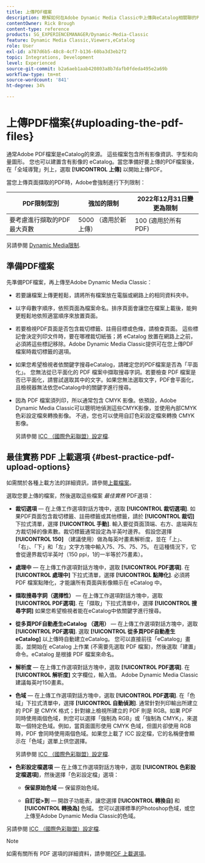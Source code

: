 ```yaml
---
title: 上傳PDF檔案
description: 瞭解如何在Adobe Dynamic Media Classic中上傳與eCatalog相關聯的PDF檔案。
contentOwner: Rick Brough
content-type: reference
products: SG_EXPERIENCEMANAGER/Dynamic-Media-Classic
feature: Dynamic Media Classic,Viewers,eCatalog
role: User
exl-id: a787d6b5-48c8-4cf7-b136-60ba3d3eb2f2
topic: Integrations, Development
level: Experienced
source-git-commit: b2a6aeb1aab420803a8b7dafb0fdeda495e2a69b
workflow-type: tm+mt
source-wordcount: '841'
ht-degree: 34%

---
```


# 上傳PDF檔案{#uploading-the-pdf-files}

通常Adobe PDF檔案是eCatalog的來源。 這些檔案包含所有影像資訊、字型和向量圖形。 您也可以建置含有影像的 eCatalog。當您準備好要上傳的PDF檔案後，在「全域導覽」列上，選取 **[!UICONTROL 上傳]** 以開始上傳PDF。

當您上傳頁面擷取的PDF時，Adobe會強制進行下列限制：

| PDF限制型別 | 強加的限制 | 2022年12月31日變更為限制 |
| --- | --- | --- |
| 要考慮進行擷取的PDF最大頁數 | 5000 （適用於新上傳） | 100 (適用於所有PDF) |

另請參閱 [Dynamic Media限制](/help/using/limitations.md).

## 準備PDF檔案

先準備PDF檔案，再上傳至Adobe Dynamic Media Classic：

* 若要讓檔案上傳更輕鬆，請將所有檔案放在電腦或網路上的相同資料夾中。
* 以字母數字順序，依照頁面為檔案命名。排序頁面會讓您在檔案上載後，能夠更輕鬆地依照適當順序來放置頁面。
* 若要檢視PDF頁面是否包含裁切標籤、註冊目標或色條，請檢查頁面。 這些標記會決定列印文件時，要在哪裡裁切紙張；將 eCatalog 放置在網路上之前，必須將這些標記移除。Adobe Dynamic Media Classic提供可在您上傳PDF檔案時裁切標籤的選項。
* 如果您希望檢視者依關鍵字搜尋eCatalog，請確定您的PDF檔案是否為「平面化」。 您無法從已平面化的 PDF 檔案中擷取搜尋字詞。若要檢查 PDF 檔案是否已平面化，請嘗試選取其中的文字。如果您無法選取文字，PDF會平面化，且檢視器無法依您eCatalog中的關鍵字進行搜尋。
* 因為 PDF 檔案須列印，所以通常包含 CMYK 影像。依預設，Adobe Dynamic Media Classic可以聰明地偵測這些CMYK影像，並使用內部CMYK色彩設定檔來轉換影像。 不過，您也可以使用自訂色彩設定檔來轉換 CMYK 影像。

  另請參閱 [ICC （國際色彩聯盟）設定檔](icc-profiles.md#icc_profiles).

## 最佳實務 PDF 上載選項 {#best-practice-pdf-upload-options}

如需關於各種上載方法的詳細資訊，請參閱[上載檔案](uploading-files.md#uploading_your_files)。

選取您要上傳的檔案，然後選取這些檔案 *最佳實務* PDF選項：

* **裁切選項**  — 在上傳工作選項對話方塊中，選取 **[!UICONTROL 裁切選項]**. 如果PDF頁面包含裁切標籤、註冊標籤或其他標籤，請於 **[!UICONTROL 裁切]** 下拉式清單，選擇 **[!UICONTROL 手動]**. 輸入要從頁面頂端、右方、底端與左方裁切掉的像素數。裁切標籤通常設定為半英吋邊界。 假設您選擇 **[!UICONTROL 150]** （建議使用）做為每英吋畫素解析度，並在「上」、「右」、「下」和「左」文字方塊中輸入75、75、75、75。 在這種情況下，它會從邊界裁切半英吋（150 ppi，1的一半等於75畫素）。

* **處理中**  — 在上傳工作選項對話方塊中，選取 **[!UICONTROL PDF選項]**. 在 **[!UICONTROL 處理中]** 下拉式清單，選擇 **[!UICONTROL 點陣化]**. 必須將 PDF 檔案點陣化，才能讓所有頁面與影像顯示在 eCatalog 中。

* **擷取搜尋字詞（選擇性）**  — 在上傳工作選項對話方塊中，選取 **[!UICONTROL PDF選項]**. 在「擷取」下拉式清單中，選擇 **[!UICONTROL 搜尋字詞]** 如果您希望檢視者能在eCatalog中依關鍵字進行搜尋。

* **從多頁PDF自動產生eCatalog （選用）**  — 在上傳工作選項對話方塊中，選取 **[!UICONTROL PDF選項]**. 選取 **[!UICONTROL 從多頁PDF自動產生eCatalog]** 以上傳時自動建立eCatalog。 您可以直接前往「eCatalog」畫面，並開始在 eCatalog 上作業 (不需要先選取 PDF 檔案)，然後選取「建置」命令。eCatalog 是根據 PDF 檔案來命名。

* **解析度**  — 在上傳工作選項對話方塊中，選取 **[!UICONTROL PDF選項]**. 在 **[!UICONTROL 解析度]** 文字欄位，輸入值。 Adobe Dynamic Media Classic建議每英吋150畫素。

* **色域**  — 在上傳工作選項對話方塊中，選取 **[!UICONTROL PDF選項]**. 在「色域」下拉式清單中，選擇 **[!UICONTROL 自動偵測]**. 通常針對列印輸出所建立的 PDF 是 CMYK 格式；針對線上檢視所建立的 PDF 則是 RGB。如果 PDF 同時使用兩個色域，則您可以選擇「強制為 RGB」或「強制為 CMYK」，來選取一個特定色域。例如，當頁面圖形使用 CMYK 色域，但圖片卻使用 RGB 時，PDF 會同時使用兩個色域。如果您上載了 ICC 設定檔，它的名稱便會顯示在「色域」選單上供您選擇。

  另請參閱 [ICC （國際色彩聯盟）設定檔](/help/using/icc-profiles.md).

* **色彩設定檔選項**  — 在上傳工作選項對話方塊中，選取 **[!UICONTROL 色彩設定檔選項]**，然後選擇「色彩設定檔」選項：

   * **保留原始色域**  — 保留原始色域。

   * **自訂從>到**  — 開啟子功能表，讓您選擇 **[!UICONTROL 轉換自]** 和 **[!UICONTROL 轉換為]** 色域。 您可以選擇標準的Photoshop色域，或您上傳至Adobe Dynamic Media Classic的色域。

<!-- * **Convert To SRGB** - Converts to SRGB (Standard Red Green Blue). SRGB is the recommended color space for displaying images on web pages. -->

另請參閱 [ICC （國際色彩聯盟）設定檔](icc-profiles.md#icc_profiles).

>[!NOTE]
>
>如需有關所有 PDF 選項的詳細資料，請參閱[PDF 上載選項](pdfs.md#pdf_upload_options)。
